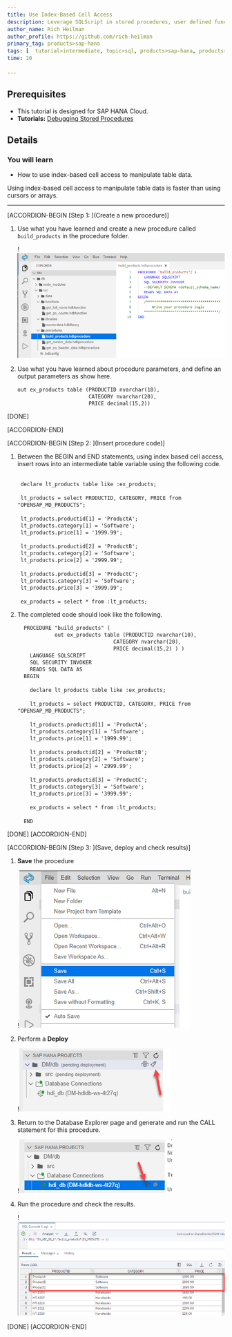 ```yaml
---
title: Use Index-Based Cell Access 
description: Leverage SQLScript in stored procedures, user defined functions, and user defined libraries.
author_name: Rich Heilman
author_profile: https://github.com/rich-heilman
primary_tag: products>sap-hana
tags: [  tutorial>intermediate, topic>sql, products>sap-hana, products>sap-hana-cloud, products>sap-business-application-studio]
time: 10

---
```


## Prerequisites  
- This tutorial is designed for SAP HANA Cloud.
- **Tutorials:** [Debugging Stored Procedures](hana-cloud-sqlscript-debugging)

## Details
### You will learn  
- How to use index-based cell access to manipulate table data.

Using index-based cell access to manipulate table data is faster than using cursors or arrays.

---

[ACCORDION-BEGIN [Step 1: ](Create a new procedure)]

1. Use what you have learned and create a new procedure called `build_products` in the procedure folder.

    !![procedure editor](1_1.png)

2. Use what you have learned about procedure parameters, and define an output parameters as show here.

    ```SQLCRIPT
    out ex_products table (PRODUCTID nvarchar(10),
                           CATEGORY nvarchar(20),
                           PRICE decimal(15,2))
    ```

[DONE]

[ACCORDION-END]

[ACCORDION-BEGIN [Step 2: ](Insert procedure code)]

1. Between the BEGIN and END statements, using index based cell access, insert rows into an intermediate table variable using the following code.

    ```SQLCRIPT

     declare lt_products table like :ex_products;

     lt_products = select PRODUCTID, CATEGORY, PRICE from "OPENSAP_MD_PRODUCTS";

     lt_products.productid[1] = 'ProductA';
     lt_products.category[1] = 'Software';
     lt_products.price[1] = '1999.99';

     lt_products.productid[2] = 'ProductB';
     lt_products.category[2] = 'Software';
     lt_products.price[2] = '2999.99';

     lt_products.productid[3] = 'ProductC';
     lt_products.category[3] = 'Software';
     lt_products.price[3] = '3999.99';

     ex_products = select * from :lt_products;

    ```

2. The completed code should look like the following.

    ```SQLCRIPT
      PROCEDURE "build_products" (
          	    out ex_products table (PRODUCTID nvarchar(10),
                                   CATEGORY nvarchar(20),
                                   PRICE decimal(15,2) ) )
        LANGUAGE SQLSCRIPT
        SQL SECURITY INVOKER
        READS SQL DATA AS
      BEGIN

        declare lt_products table like :ex_products;

        lt_products = select PRODUCTID, CATEGORY, PRICE from "OPENSAP_MD_PRODUCTS";

        lt_products.productid[1] = 'ProductA';
        lt_products.category[1] = 'Software';
        lt_products.price[1] = '1999.99';

        lt_products.productid[2] = 'ProductB';
        lt_products.category[2] = 'Software';
        lt_products.price[2] = '2999.99';

        lt_products.productid[3] = 'ProductC';
        lt_products.category[3] = 'Software';
        lt_products.price[3] = '3999.99';

        ex_products = select * from :lt_products;

      END
    ```

[DONE]
[ACCORDION-END]

[ACCORDION-BEGIN [Step 3: ](Save, deploy and check results)]

1. **Save** the procedure

    !![save](3_1.png)

2. Perform a **Deploy**

    !![save](3_2.png)

3. Return to the Database Explorer page and generate and run the CALL statement for this procedure.

    !![DBX](3_3.png)

4. Run the procedure and check the results.

    !![results](3_4.png)

[DONE]
[ACCORDION-END]
